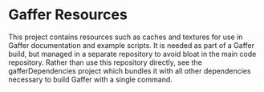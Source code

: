 # Gaffer Resources

This project contains resources such as caches and textures for use in Gaffer documentation and example scripts. It is needed as part of a Gaffer build, but managed in a separate repository to avoid bloat in the main code repository. Rather than use this repository directly, see the gafferDependencies project which bundles it with all other dependencies necessary to build Gaffer with a single command.

